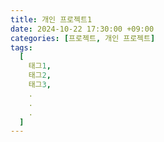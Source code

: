 ```yaml
---
title: 개인 프로젝트1
date: 2024-10-22 17:30:00 +09:00
categories: [프로젝트, 개인 프로젝트]
tags:
  [
    태그1,
    태그2,
    태그3,
    .
    .
    .
  ]
---
```





